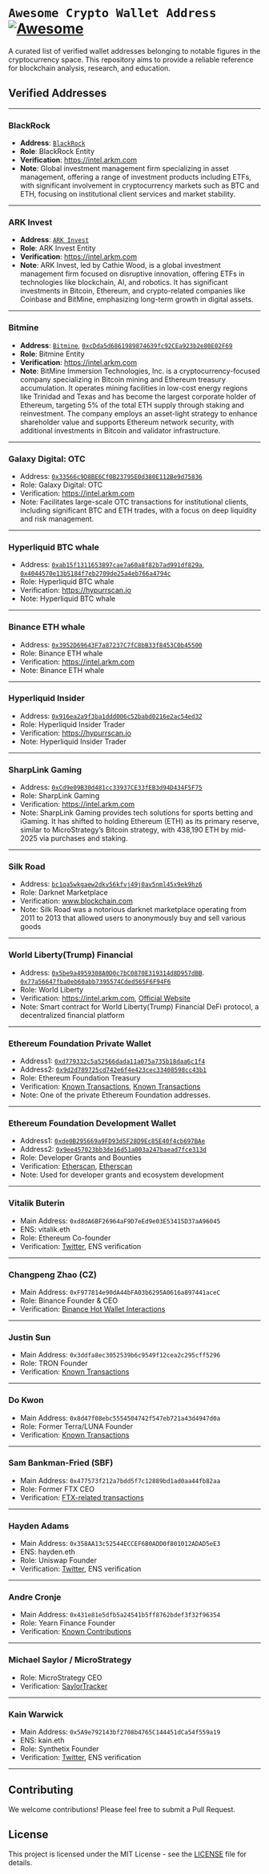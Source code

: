 # `Awesome Crypto Wallet Address` [![Awesome](https://awesome.re/badge.svg)](https://awesome.re)

A curated list of verified wallet addresses belonging to notable figures in the cryptocurrency space. This repository aims to provide a reliable reference for blockchain analysis, research, and education.

## Verified Addresses
----------------------------------------
### BlackRock
- **Address**: [`BlackRock`](https://intel.arkm.com/explorer/entity/blackrock)
- **Role**: BlackRock Entity
- **Verification**: https://intel.arkm.com
- **Note**: Global investment management firm specializing in asset management, offering a range of investment products including ETFs, with significant involvement in cryptocurrency markets such as BTC and ETH, focusing on institutional client services and market stability.
----------------------------------------
### ARK Invest
- **Address**: [`ARK Invest`](https://intel.arkm.com/explorer/entity/ark-invest)
- **Role**: ARK Invest Entity
- **Verification**: https://intel.arkm.com
- **Note**: ARK Invest, led by Cathie Wood, is a global investment management firm focused on disruptive innovation, offering ETFs in technologies like blockchain, AI, and robotics. It has significant investments in Bitcoin, Ethereum, and crypto-related companies like Coinbase and BitMine, emphasizing long-term growth in digital assets.
----------------------------------------
### Bitmine
- **Address**: [`Bitmine`](https://intel.arkm.com/explorer/entity/bitmine), [`0xcDda5d6861989874639fc92CEa923b2e80E02F69`](https://intel.arkm.com/explorer/address/0xcDda5d6861989874639fc92CEa923b2e80E02F69)
- **Role**: Bitmine Entity
- **Verification**: https://intel.arkm.com
- **Note**: BitMine Immersion Technologies, Inc. is a cryptocurrency-focused company specializing in Bitcoin mining and Ethereum treasury accumulation. It operates mining facilities in low-cost energy regions like Trinidad and Texas and has become the largest corporate holder of Ethereum, targeting 5% of the total ETH supply through staking and reinvestment. The company employs an asset-light strategy to enhance shareholder value and supports Ethereum network security, with additional investments in Bitcoin and validator infrastructure.
----------------------------------------
### Galaxy Digital: OTC
- Address: [`0x33566c9D8BE6Cf0B23795E0d380E112Be9d75836`](https://intel.arkm.com/explorer/address/0x33566c9D8BE6Cf0B23795E0d380E112Be9d75836)
- Role: Galaxy Digital: OTC
- Verification: https://intel.arkm.com
- Note: Facilitates large-scale OTC transactions for institutional clients, including significant BTC and ETH trades, with a focus on deep liquidity and risk management.
----------------------------------------
### Hyperliquid BTC whale
- Address: [`0xab15f1311653897cae7a60a8f82b7ad991df829a`](https://hypurrscan.io/address/0xab15f1311653897cae7a60a8f82b7ad991df829a), [`0x4044570e13b5184f7eb2709de25a4eb766a4794c`](https://hypurrscan.io/address/0x4044570e13b5184f7eb2709de25a4eb766a4794c)
- Role: Hyperliquid BTC whale
- Verification: https://hypurrscan.io
- Note: Hyperliquid BTC whale
----------------------------------------
### Binance ETH whale
- Address: [`0x3952D69643F7a87237C7fC8bB33f8453C0b45500`](https://intel.arkm.com/explorer/address/0x3952D69643F7a87237C7fC8bB33f8453C0b45500)
- Role: Binance ETH whale
- Verification: https://intel.arkm.com
- Note: Binance ETH whale
----------------------------------------
### Hyperliquid Insider
- Address: [`0x916ea2a9f3ba1ddd006c52babd0216e2ac54ed32`](https://hypurrscan.io/address/0x916ea2a9f3ba1ddd006c52babd0216e2ac54ed32)
- Role: Hyperliquid Insider Trader
- Verification: https://hypurrscan.io
- Note: Hyperliquid Insider Trader
----------------------------------------
### SharpLink Gaming
- Address: [`0xCd9e09B30d481cc33937CE33fEB3d94D434F5F75`](https://intel.arkm.com/explorer/address/0xCd9e09B30d481cc33937CE33fEB3d94D434F5F75)
- Role: SharpLink Gaming
- Verification: https://intel.arkm.com
- Note: SharpLink Gaming provides tech solutions for sports betting and iGaming. It has shifted to holding Ethereum (ETH) as its primary reserve, similar to MicroStrategy’s Bitcoin strategy, with 438,190 ETH by mid-2025 via purchases and staking.
----------------------------------------
### Silk Road
- Address: [`bc1qa5wkgaew2dkv56kfvj49j0av5nml45x9ek9hz6`](https://www.blockchain.com/explorer/addresses/btc/bc1qa5wkgaew2dkv56kfvj49j0av5nml45x9ek9hz6)
- Role: Darknet Marketplace
- Verification: www.blockchain.com
- Note: Silk Road was a notorious darknet marketplace operating from 2011 to 2013 that allowed users to anonymously buy and sell various goods
----------------------------------------
### World Liberty(Trump) Financial
- Address: [`0x5be9a4959308A0D0c7bC0870E319314d8D957dBB`](https://intel.arkm.com/explorer/address/0x5be9a4959308A0D0c7bC0870E319314d8D957dBB). [`0x77a56647fba0eb60abb7395574Cded565F6F94F6`](https://intel.arkm.com/explorer/address/0x77a56647fba0eb60abb7395574Cded565F6F94F6)
- Role: World Liberty
- Verification: https://intel.arkm.com, [Official Website](https://www.worldlibertyfinancial.com/)
- Note: Smart contract for World Liberty(Trump) Financial DeFi protocol, a decentralized financial platform
----------------------------------------
### Ethereum Foundation Private Wallet
- Address1: [`0xd779332c5a52566dada11a075a735b18daa6c1f4`](https://etherscan.io/address/0xd779332c5a52566dada11a075a735b18daa6c1f4)
- Address2: [`0x9d2d789725cd742e6f4e423cec33408598cc43b1`](https://etherscan.io/address/0x9d2d789725cd742e6f4e423cec33408598cc43b1)
- Role: Ethereum Foundation Treasury
- Verification: [Known Transactions](https://etherscan.io/tx/0x04c396580129619efaf0602ce5a762a3c72e9718012600ade7af8fb17b747704), [Known Transactions](https://etherscan.io/tx/0x8e8180fb429ddaa6895cb5480b75ddda00f8357d8efcf9049b8b13ceab13cdec)
- Note: One of the private Ethereum Foundation addresses.
----------------------------------------
### Ethereum Foundation Development Wallet
- Address1: [`0xde0B295669a9FD93d5F28D9Ec85E40f4cb697BAe`](https://etherscan.io/address/0xde0B295669a9FD93d5F28D9Ec85E40f4cb697BAe)
- Address2: [`0x9ee457023bb3de16d51a003a247baead7fce313d`](https://etherscan.io/address/0x9ee457023bb3de16d51a003a247baead7fce313d)
- Role: Developer Grants and Bounties
- Verification: [Etherscan](https://etherscan.io/address/0xde0B295669a9FD93d5F28D9Ec85E40f4cb697BAe), [Etherscan](https://etherscan.io/address/0x9ee457023bb3de16d51a003a247baead7fce313d)
- Note: Used for developer grants and ecosystem development
----------------------------------------
### Vitalik Buterin
- Main Address: `0xd8dA6BF26964aF9D7eEd9e03E53415D37aA96045`
- ENS: vitalik.eth
- Role: Ethereum Co-founder
- Verification: [Twitter](https://twitter.com/VitalikButerin), ENS verification
----------------------------------------
### Changpeng Zhao (CZ)
- Main Address: `0xF977814e90dA44bFA03b6295A0616a897441aceC`
- Role: Binance Founder & CEO
- Verification: [Binance Hot Wallet Interactions](https://etherscan.io/address/0xF977814e90dA44bFA03b6295A0616a897441aceC)
----------------------------------------
### Justin Sun
- Main Address: `0x3ddfa8ec3052539b6c9549f12cea2c295cff5296`
- Role: TRON Founder
- Verification: [Known Transactions](https://etherscan.io/address/0x3ddfa8ec3052539b6c9549f12cea2c295cff5296)
----------------------------------------
### Do Kwon
- Main Address: `0x8d47f08ebc5554504742f547eb721a43d4947d0a`
- Role: Former Terra/LUNA Founder
- Verification: [Known Transactions](https://etherscan.io/address/0x8d47f08ebc5554504742f547eb721a43d4947d0a)
----------------------------------------
### Sam Bankman-Fried (SBF)
- Main Address: `0x477573f212a7bdd5f7c12889bd1ad0aa44fb82aa`
- Role: Former FTX CEO
- Verification: [FTX-related transactions](https://etherscan.io/address/0x477573f212a7bdd5f7c12889bd1ad0aa44fb82aa)
----------------------------------------
### Hayden Adams
- Main Address: `0x358AA13c52544ECCEF6B0ADD0f801012ADAD5eE3`
- ENS: hayden.eth
- Role: Uniswap Founder
- Verification: [Twitter](https://twitter.com/haydenzadams), ENS verification
----------------------------------------
### Andre Cronje
- Main Address: `0x431e81e5dfb5a24541b5ff8762bdef3f32f96354`
- Role: Yearn Finance Founder
- Verification: [Known Contributions](https://etherscan.io/address/0x431e81e5dfb5a24541b5ff8762bdef3f32f96354)
----------------------------------------
### Michael Saylor / MicroStrategy
- Role: MicroStrategy CEO
- Verification: [SaylorTracker](https://saylortracker.com/)
----------------------------------------
### Kain Warwick
- Main Address: `0x5A9e792143bf2708b4765C144451dCa54f559a19`
- ENS: kain.eth
- Role: Synthetix Founder
- Verification: [Twitter](https://twitter.com/kaiynne), ENS verification
----------------------------------------

## Contributing
We welcome contributions! Please feel free to submit a Pull Request.

## License
This project is licensed under the MIT License - see the [LICENSE](LICENSE) file for details.
